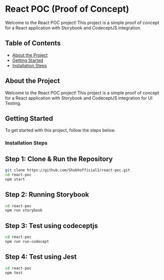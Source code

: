 # React POC (Proof of Concept)

Welcome to the React POC project! This project is a simple proof of concept for a React application with Storybook and CodeceptJS integration.

## Table of Contents

- [About the Project](#about-the-project)
- [Getting Started](#getting-started)
- [Installation Steps](#Installation-Steps)

## About the Project

Welcome to the React POC project! This project is a simple proof of concept for a React application with Storybook and CodeceptJS integration for UI Testing.

## Getting Started

To get started with this project, follow the steps below.

### Installation Steps

## Step 1: Clone & Run the Repository

```bash
git clone https://github.com/Shubhofficial1/react-poc.git
cd react-poc
npm start
```

## Step 2: Running Storybook

```bash
cd react-poc
npm run storybook
```

## Step 3: Test using codeceptjs

```bash
cd react-poc
npm run run-codecept
```

## Step 4: Test using Jest

```bash
cd react-poc
npm test
```
